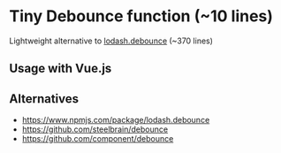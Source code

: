 # Tiny Debounce function (~10 lines)

Lightweight alternative to [lodash.debounce](https://unpkg.com/lodash.debounce) (~370 lines)

## Usage with Vue.js



## Alternatives

- https://www.npmjs.com/package/lodash.debounce
- https://github.com/steelbrain/debounce
- https://github.com/component/debounce
